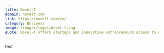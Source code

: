 ```yaml
---
title: Novel-T
domain: novelt.com
link: https://novelt.com/en/
category: Business
image: /images/logos/novel-t.png
quote: Novel-T offers startups and innovative entrepreneurs access to a dynamic ecosystem. By connecting entrepreneurship to high-tech innovation and employing Novel-Tools, they help startups to become game changers.
---
```


text